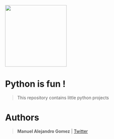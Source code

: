 <img  src  =  "https://w.wallhaven.cc/full/6k/wallhaven-6k86y6.png" width  =  "200"/>

# Python is fun !

> This repository contains little python projects

# Authors

> **Manuel Alejandro Gomez** | [Twitter](https://twitter.com/ManoloGomez08)
